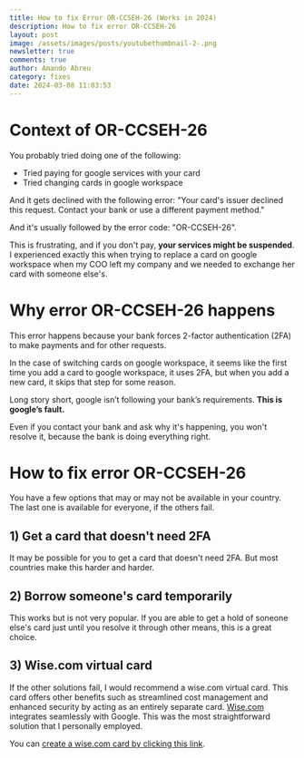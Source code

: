 ```yaml
---
title: How to fix Error OR-CCSEH-26 (Works in 2024)
description: How to fix error OR-CCSEH-26
layout: post
image: /assets/images/posts/youtubethumbnail-2-.png
newsletter: true
comments: true
author: Amando Abreu
category: fixes
date: 2024-03-08 11:03:53
---
```

# Context of OR-CCSEH-26
You probably tried doing one of the following:
- Tried paying for google services with your card
- Tried changing cards in google workspace

And it gets declined with the following error: "Your card's issuer declined this request. Contact your bank or use a different payment method." 

And it's usually followed by the error code: "OR-CCSEH-26".

This is frustrating, and if you don't pay, **your services might be suspended**. I experienced exactly this when trying to replace a card on google workspace when my COO left my company and we needed to exchange her card with someone else's.

# Why error OR-CCSEH-26 happens 

This error happens because your bank forces 2-factor authentication (2FA) to make payments and for other requests.

In the case of switching cards on google workspace, it seems like the first time you add a card to google workspace, it uses 2FA, but when you add a new card, it skips that step for some reason.

Long story short, google isn’t following your bank’s requirements. **This is google’s fault.**

Even if you contact your bank and ask why it's happening, you won't resolve it, because the bank is doing everything right.

# How to fix error OR-CCSEH-26

You have a few options that may or may not be available in your country. The last one is available for everyone, if the others fail.

## 1) Get a card that doesn't need 2FA
It may be possible for you to get a card that doesn't need 2FA. But most countries make this harder and harder.

## 2) Borrow someone's card temporarily 
This works but is not very popular. If you are able to get a hold of soneone else's card just until you resolve it through other means, this is a great choice.

## 3) Wise.com virtual card
If the other solutions fail, I would recommend a wise.com virtual card. This card offers other benefits such as streamlined cost management and enhanced security by acting as an entirely separate card. <a href="https://wise.prf.hn/click/camref:1011ltUt7" target="_blank">Wise.com</a> integrates seamlessly with Google. This was the most straightforward solution that I personally employed.

You can <a href="https://wise.prf.hn/click/camref:1011ltUt7" target="_blank">create a wise.com card by clicking this link</a>.

